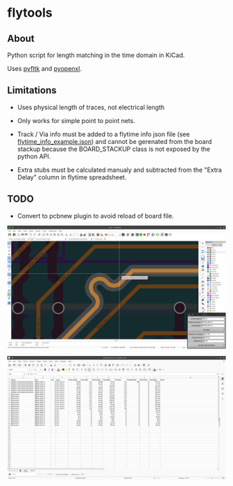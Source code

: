 # flytools

## About

Python script for length matching in the time domain in KiCad.

Uses [pyfltk](https://pyfltk.sourceforge.io/) and
[pyopenxl](https://openpyxl.readthedocs.io).

## Limitations

- Uses physical length of traces, not electrical length

- Only works for simple point to point nets.

- Track / Via info must be added to a flytime info json file (see
[flytime_info_example.json](flytime_info_example.json)) and cannot be
gerenated from the board stackup because the BOARD_STACKUP class
is not exposed by the python API.

- Extra stubs must be calculated manualy and subtracted from the
"Extra Delay" column in flytime spreadsheet.

## TODO

- Convert to pcbnew plugin to avoid reload of board file.

![](example.png)

![](example_spreadsheet.png)